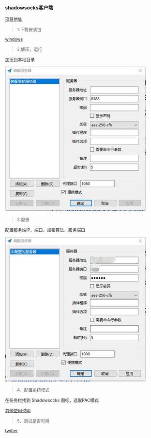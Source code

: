 ### shadowsocks客户端

[项目地址](https://www.cnblogs.com/milton/p/6366916.html)

> 1.下载安装包

[windows](https://github.com/shadowsocks/shadowsocks-windows/releases/download/4.1.7.1/Shadowsocks-4.1.7.1.zip)

> 2.解压，运行

加压到本地目录

![](images/unzip.png)

> 3.配置

配置服务端IP、端口、加密算法、服务端口

![](images/config.png)

> 4、配置系统模式

在任务栏找到 Shadowsocks 图标，选取PAC模式

[其他使用说明](https://github.com/shadowsocks/shadowsocks-windows/wiki/Shadowsocks-Windows-%E4%BD%BF%E7%94%A8%E8%AF%B4%E6%98%8E)

> 5、测试是否可用

[twitter](https://twitter.com/)
